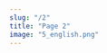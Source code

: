 ```yaml
---
slug: "/2"
title: "Page 2"
image: "5_english.png"
---
```




<!-- ---
slug: "/second-image"
date: "2019-01-17"
title: "Our second image"
---

#Yo

hipster hipsum .co
Meditation art party heirloom in woke, pitchfork vinyl church-key tousled. Retro vape keytar pork belly ramps. Pabst chicharrones vexillologist aliquip. Health goth fugiat squid kogi labore sriracha ipsum bespoke narwhal ennui next level chicharrones mumblecore. Distillery bushwick readymade, man bun non pinterest disrupt laborum organic offal migas sed. -->
